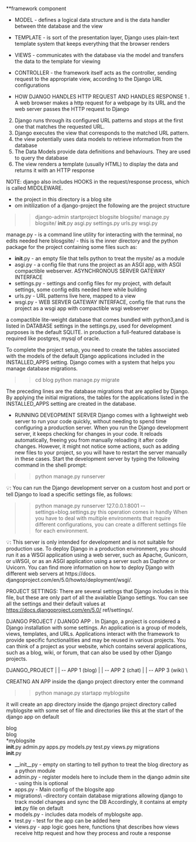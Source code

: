 **framework component
- MODEL - defines a logical data structure and is the data handler between thte database and the view
- TEMPLATE - is sort of the presentation layer, Django uses plain-text template system that keeps everything that the browser renders
- VIEWS - communicates with the database via the model and transfers the data to the template for viewing
- CONTROLLER - the framework itself acts as the controller, sending request to the appropriate view, according to the Django URL configurations

- HOW DJANGO HANDLES HTTP REQUEST AND HANDLES RESPONSE
1 . A web browser makes a http request for a webpage by its URL and the web server passes the HTTP request to Django
2. Django runs through its configured URL patterns and stops at the first one that matches the requested URL.
3. Django executes the view that corresponds to the matched URL pattern.
4. the view potentially uses data models to retrieve information from the database
5. The Data Models provide data definitions and behaviours. They are used to query the database
6. The view renders a template (usually HTML) to display the data and returns it with an HTTP response

NOTE: django also includes HOOKS in the request/response process, which is called MIDDLEWARE. 

- the project in this directory is a blog site
- om initilization of a django-project the following are the project structure
>> django-admin startproject blogsite
blogsite/
   manage.py
   blogsite/
         __init__.py
         asgi.py
         settings.py
         urls.py
         wsgi.py

manage.py - is a command line utility for interacting with the terminal, no edits needed here
blosgsite/ - this is the inner directory and the python package for the project containing some files such as:
   - __init__.py - an empty file that tells python to treat the mysite/ as a module
   - asgi.py - a config file that runs the project as an ASGI app, with ASGI compactible webserver. ASYNCHRONOUS SERVER GATEWAY INTERFACE
   - settings.py - settings and config files for my project, with default settings, some config edits needed here while building
   - urls.py - URL patterns live here, mapped to a view
   - wsgi.py - WEB SERVER GATEWAY INTERFACE, config file that runs the project as a wsgi app with compactible wsgi webserver

   a compactible lite-weight database that comes bundled with python3,and is listed in DATABASE settings in the settings.py, used for development purposes is the default SQLITE. in production  a full-featured database is required like postgres, mysql of oracle.

To complete the project setup, you need to create the 
tables associated with the models of the default Django applications included in the INSTALLED_APPS
setting. Django comes with a system that helps you manage database migrations.
>> cd blog
>> python manage.py migrate

The preceding lines are the database migrations that are applied by Django. By applying the initial migrations, the tables for the applications listed in the INSTALLED_APPS setting are created in the database.

- RUNNING DEVEOPMENT SERVER
Django comes with a lightweight web server to run your code quickly, without needing to spend time 
configuring a production server. When you run the Django development server, it keeps checking 
for changes in your code. It reloads automatically, freeing you from manually reloading it after code 
changes. However, it might not notice some actions, such as adding new files to your project, so you 
will have to restart the server manually in these cases.
Start the development server by typing the following command in the shell prompt:
>> python manage.py runserver

💡: You can run the Django development server on a custom host and port or tell Django to load a specific 
settings file, as follows:
>> python manage.py runserver 127.0.0.1:8001 --settings=blog.settings.py
this operation comes in handly When you have to deal with multiple environments that require different configurations, 
you can create a different settings file for each environment.

💡: This server is only intended for development and is not suitable for production use. To deploy Django 
in a production environment, you should run it as a WSGI application using a web server, such as 
Apache, Gunicorn, or uWSGI, or as an ASGI application using a server such as Daphne or Uvicorn. 
You can find more information on how to deploy Django with different web servers at https://docs.
djangoproject.com/en/5.0/howto/deployment/wsgi/.

PROJECT SETTINGS:
There are several 
settings that Django includes in this file, but these are only part of all the available Django settings. 
You can see all the settings and their default values at https://docs.djangoproject.com/en/5.0/
ref/settings/.

DJANGO PROJECT / DJANGO APP
. In Django, 
a project is considered a Django installation with some settings. An application is a group of models, 
views, templates, and URLs. Applications interact with the framework to provide specific functionalities and may be reused in various projects. You can think of a project as your website, which contains 
several applications, such as a blog, wiki, or forum, that can also be used by other Django projects.

DJANGO_PROJECT
   |
   | -- APP 1 (blog)
   |
   | -- APP 2 (chat)
   |
   | -- APP 3 (wiki)
   \

CREATNG AN APP
inside the django project directory enter the command
>> python manage.py startapp myblogsite

it will create an app directory inside the django project directory called myblogsite with some set of file and directories like this at the start of the django app on default

blog\
   blog\
  *myblogsite\
      __init__.py
      admin.py
      apps.py
      models.py
      test.py
      views.py
      migrations\
         __init__.py

- __init__py - empty on starting to tell python to treat the blog directory as a python module
- admin.py - register models here to include them in the django admin site - using this is optional
- apps.py - Main config of the blogsite app
- migrations\ -directory contain  database migrations allowing django to track model changes and sync the DB Accordingly, it contains at empty __int__.py file on default
- models.py - includes data models of myblogsite app.
- test.py - test for the app can be added here
- views.py - app logic goes here, functions tjhat describes how views receive http request and how they process and route a response

